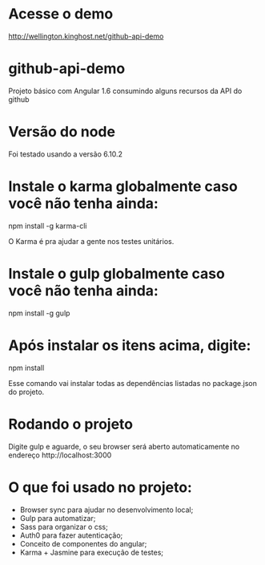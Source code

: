 # Acesse o demo
http://wellington.kinghost.net/github-api-demo

# github-api-demo
Projeto básico com Angular 1.6 consumindo alguns recursos da API do github

# Versão do node
Foi testado usando a versão 6.10.2

# Instale o karma globalmente caso você não tenha ainda:
npm install -g karma-cli

O Karma é pra ajudar a gente nos testes unitários.

# Instale o gulp globalmente caso você não tenha ainda:
npm install -g gulp

# Após instalar os itens acima, digite:
npm install

Esse comando vai instalar todas as dependências listadas no package.json do projeto.

# Rodando o projeto
Digite gulp e aguarde, o seu browser será aberto automaticamente no endereço http://localhost:3000

# O que foi usado no projeto:
- Browser sync para ajudar no desenvolvimento local;
- Gulp para automatizar; 
- Sass para organizar o css;
- Auth0 para fazer autenticação;
- Conceito de componentes do angular;
- Karma + Jasmine para execução de testes;
